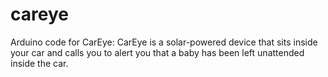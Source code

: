 careye
======

Arduino code for CarEye: CarEye is a solar-powered device that sits inside your car and calls you to alert you that a baby has been left unattended inside the car.
